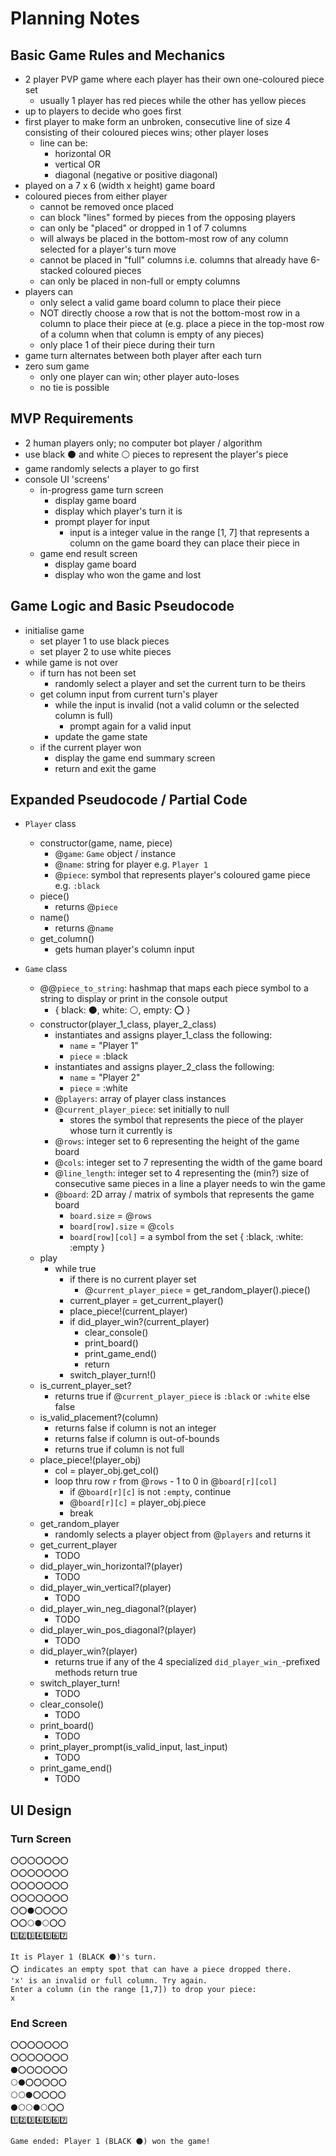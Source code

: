 # Planning Notes

## Basic Game Rules and Mechanics

- 2 player PVP game where each player has their own one-coloured piece set
  - usually 1 player has red pieces while the other has yellow pieces
- up to players to decide who goes first
- first player to make form an unbroken, consecutive line of size 4 consisting of their coloured pieces wins; other player loses
  - line can be:
    - horizontal OR
    - vertical OR
    - diagonal (negative or positive diagonal)
- played on a 7 x 6 (width x height) game board
- coloured pieces from either player
  - cannot be removed once placed
  - can block "lines" formed by pieces from the opposing players
  - can only be "placed" or dropped in 1 of 7 columns
  - will always be placed in the bottom-most row of any column selected for a player's turn move
  - cannot be placed in "full" columns i.e. columns that already have 6-stacked coloured pieces
  - can only be placed in non-full or empty columns
- players can
  - only select a valid game board column to place their piece
  - NOT directly choose a row that is not the bottom-most row in a column to place their piece at (e.g. place a piece in the top-most row of a column when that column is empty of any pieces)
  - only place 1 of their piece during their turn
- game turn alternates between both player after each turn
- zero sum game
  - only one player can win; other player auto-loses
  - no tie is possible

## MVP Requirements

- 2 human players only; no computer bot player / algorithm
- use black ⚫ and white ⚪ pieces to represent the player's piece
- game randomly selects a player to go first
- console UI 'screens'
  - in-progress game turn screen
    - display game board
    - display which player's turn it is
    - prompt player for input
      - input is a integer value in the range \[1, 7] that represents a column on the game board they can place their piece in
  - game end result screen
    - display game board
    - display who won the game and lost

## Game Logic and Basic Pseudocode

- initialise game
  - set player 1 to use black pieces
  - set player 2 to use white pieces
- while game is not over
  - if turn has not been set
    - randomly select a player and set the current turn to be theirs
  - get column input from current turn's player
    - while the input is invalid (not a valid column or the selected column is full)
      - prompt again for a valid input
    - update the game state
  - if the current player won
    - display the game end summary screen
    - return and exit the game

## Expanded Pseudocode / Partial Code

- `Player` class
  - constructor(game, name, piece)
    - @`game`: `Game` object / instance
    - @`name`: string for player e.g. `Player 1`
    - @`piece`: symbol that represents player's coloured game piece e.g. `:black`
  - piece()
    - returns @`piece`
  - name()
    - returns @`name`
  - get_column()
    - gets human player's column input

- `Game` class
  - @@`piece_to_string`: hashmap that maps each piece symbol to a string to display or print in the console output
    - { black: ⚫, white: ⚪, empty: ⭕ }
  - constructor(player_1_class, player_2_class)
    - instantiates and assigns player_1_class the following:
      - `name` = "Player 1"
      - `piece` = :black
    - instantiates and assigns player_2_class the following:
      - `name` = "Player 2"
      - `piece` = :white
    - @`players`: array of player class instances
    - @`current_player_piece`: set initially to null
      - stores the symbol that represents the piece of the player whose turn it currently is
    - @`rows`: integer set to 6 representing the height of the game board
    - @`cols`: integer set to 7 representing the width of the game board
    - @`line_length`: integer set to 4 representing the (min?) size of consecutive same pieces in a line a player needs to win the game
    - @`board`: 2D array / matrix of symbols that represents the game board
      - `board.size` = @`rows`
      - `board[row].size` = @`cols`
      - `board[row][col]` = a symbol from the set { :black, :white: :empty }
  - play
    - while true
      - if there is no current player set
        - @`current_player_piece` = get_random_player().piece()
      - current_player = get_current_player()
      - place_piece!(current_player)
      - if did_player_win?(current_player)
        - clear_console()
        - print_board()
        - print_game_end()
        - return
      - switch_player_turn!()
  - is_current_player_set?
    - returns true if @`current_player_piece` is `:black` or `:white` else false
  - is_valid_placement?(column)
    - returns false if column is not an integer
    - returns false if column is out-of-bounds
    - returns true if column is not full
  - place_piece!(player_obj)
    - col = player_obj.get_col()
    - loop thru row `r` from @`rows` - 1 to 0 in @`board[r][col]`
      - if @`board[r][c]` is not `:empty`, continue
      - @`board[r][c]` = player_obj.piece
      - break
  - get_random_player
    - randomly selects a player object from @`players` and returns it
  - get_current_player
    - TODO
  - did_player_win_horizontal?(player)
    - TODO
  - did_player_win_vertical?(player)
    - TODO
  - did_player_win_neg_diagonal?(player)
    - TODO
  - did_player_win_pos_diagonal?(player)
    - TODO
  - did_player_win?(player)
    - returns true if any of the 4 specialized `did_player_win_`-prefixed  methods return true
  - switch_player_turn!
    - TODO
  - clear_console()
    - TODO
  - print_board()
    - TODO
  - print_player_prompt(is_valid_input, last_input)
    - TODO
  - print_game_end()
    - TODO

## UI Design

### Turn Screen

```
⭕⭕⭕⭕⭕⭕⭕
⭕⭕⭕⭕⭕⭕⭕
⭕⭕⭕⭕⭕⭕⭕
⭕⭕⭕⭕⭕⭕⭕
⭕⭕⚫⭕⭕⭕⭕
⭕⭕⚪⚫⚪⭕⭕
1️⃣2️⃣3️⃣4️⃣5️⃣6️⃣7️⃣

It is Player 1 (BLACK ⚫)'s turn.
⭕ indicates an empty spot that can have a piece dropped there.
'x' is an invalid or full column. Try again.
Enter a column (in the range [1,7]) to drop your piece:
x
```

### End Screen

```
⭕⭕⭕⭕⭕⭕⭕
⭕⭕⭕⭕⭕⭕⭕
⚫⭕⭕⭕⭕⭕⭕
⚪⚫⭕⭕⭕⭕⭕
⚪⚪⚫⭕⭕⭕⭕
⚫⚪⚪⚫⚪⭕⭕
1️⃣2️⃣3️⃣4️⃣5️⃣6️⃣7️⃣

Game ended: Player 1 (BLACK ⚫) won the game!
```
